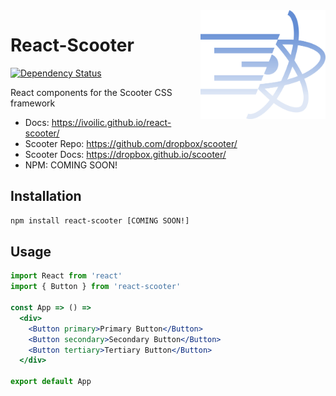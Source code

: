 <img align="right" width="200" src="https://raw.githubusercontent.com/ivoilic/react-scooter/master/react-scooter.png"/>

# React-Scooter

[![Dependency Status](https://img.shields.io/david/ivoilic/react-scooter.svg?style=flat)](https://david-dm.org/ivoilic/react-scooter)

React components for the Scooter CSS framework

- Docs: https://ivoilic.github.io/react-scooter/
- Scooter Repo: https://github.com/dropbox/scooter/
- Scooter Docs: https://dropbox.github.io/scooter/
- NPM: COMING SOON!

## Installation

```bash
npm install react-scooter [COMING SOON!]
```

## Usage

```jsx
import React from 'react'
import { Button } from 'react-scooter'

const App => () =>
  <div>
  	<Button primary>Primary Button</Button>
	<Button secondary>Secondary Button</Button>
	<Button tertiary>Tertiary Button</Button>
  </div>

export default App
```
